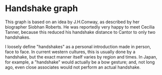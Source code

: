 # Handshake graph

This graph is based on an idea by J.H.Conway, as described by her biographer Siobhan Roberts. He was reportedly very happy to meet Cecilia Tanner, because this reduced his handshake distance to Cantor to only two handshakes.

I loosely define "handshakes" as a personal introduction made in person, face to face. In current western cultures, this is usually done by a handshake, but the exact manner itself varies by region and times. In Japan, for example, a "handshake" would actually be a bow gesture; and, not long ago, even close associates would not perform an actual handshake.
